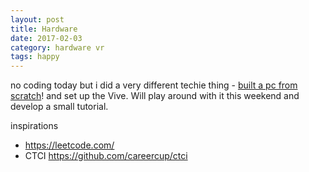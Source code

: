 ```yaml
---
layout: post
title: Hardware
date: 2017-02-03
category: hardware vr
tags: happy
---
```


no coding today but i did a very different techie thing - [built a pc from scratch](https://pcpartpicker.com/list/dWMfD8)! and set up the Vive. Will play around with it this weekend and develop a small tutorial.

inspirations
- <https://leetcode.com/>
- CTCI <https://github.com/careercup/ctci>
